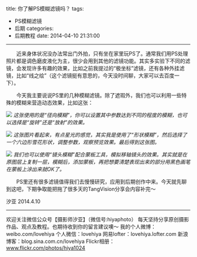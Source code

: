 title: 你了解PS模糊滤镜吗？
tags:
  - PS模糊滤镜
  - 后期
categories:
  - 后期教程
date: 2014-04-10 21:31:00
---
　　近来身体状况没办法常出门外拍，只有坐在家里玩PS了。通常我们用PS处理照片都是调色磨皮液化为主，很少会用到其他的滤镜功能。其实多实验下不同的滤镜，会发现许多有趣的效果，比如之前我提过的“极坐标”滤镜，还有各种外挂滤镜，比如“线之绘”（这个滤镜挺有意思的，今天没时间聊，大家可以去百度一下）。

　　今天我主要说说PS里的几种模糊滤镜。除了遮瑕外，我们也可以利用一些特殊的模糊来营造动态效果，比如这张：

![](http://mmbiz.qpic.cn/mmbiz/xBmfrfspdrwPG1ibXzGXV8QkNAUibbV9BbDAem5r5tyqIh2CPiboM3BmgMAqw7ScxwLibwaSlhREBPGbbHRD2SO0yg/0)
*这张使用的是“径向模糊”，你可以设置其中参数达到不同的程度的模糊，也可以选择是“旋转”还是“放射”的效果。*

![](http://mmbiz.qpic.cn/mmbiz/xBmfrfspdrwPG1ibXzGXV8QkNAUibbV9BbxaiaXW5ESnK6uQwUSyticrnnlKaYgbBjl3K23YstYwSY90AjCQgGbAibQ/0)
*这张图片看起来，有点星光的感觉，其实我是使用了“形状模糊”，然后选择了一个六边形雪花形状，调整参数，观察预览效果。最后得到这张图。*

![](http://mmbiz.qpic.cn/mmbiz/xBmfrfspdrwPG1ibXzGXV8QkNAUibbV9Bbx8cnllExCIZRPiagVReOHolicHmRz6ulQuL9azdicN5z4F6VianhvLNuow/0)
*我们也可以使用“镜头模糊”配合蒙板工具，模拟移轴镜头的效果。其实就是在原图层上复制一层，模糊后，添加蒙板，再把想要清楚表现出来的部分用黑色画笔在蒙板上涂出来就OK了。*

　　PS里还有很多滤镜值得我们去慢慢研究，应用到后期创作中来。今天就先聊到这吧，下期争取能把拖了很多天的TangVision分享会内容补完～
  
汐亚
2014.4.10

------------
欢迎关注微信公众号【摄影师汐亚】（微信号:hiyaphoto）
每天坚持分享原创摄影作品、观点及教程。也期待收到你的留言建议噢～
我的个人微博：weibo.com/lovehiya
个人微信：lovehiya
网易lofter：lovehiya.lofter.com
新浪博客：blog.sina.com.cn/lovehiya
Flickr相册：www.flickr.com/photos/hiya1024
